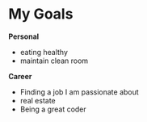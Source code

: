 # My Goals

**Personal**
+ eating healthy
+ maintain clean room


**Career**
* Finding a job I am passionate about 
* real estate
* Being a great coder

